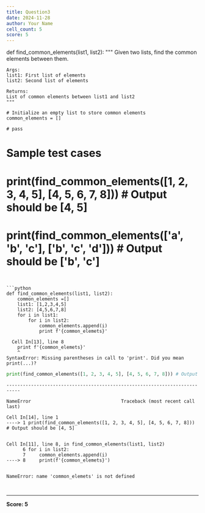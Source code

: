 ```yaml
---
title: Question3
date: 2024-11-28
author: Your Name
cell_count: 5
score: 5
---
```


def find_common_elements(list1, list2):
    """
    Given two lists, find the common elements between them.

    Args:
    list1: First list of elements
    list2: Second list of elements

    Returns:
    List of common elements between list1 and list2
    """

    # Initialize an empty list to store common elements
    common_elements = []

    # pass

# Sample test cases
# print(find_common_elements([1, 2, 3, 4, 5], [4, 5, 6, 7, 8])) # Output should be [4, 5]
# print(find_common_elements(['a', 'b', 'c'], ['b', 'c', 'd'])) # Output should be ['b', 'c']
```


```python
def find_common_elements(list1, list2):
    common_elements =[]
    list1: [1,2,3,4,5]
    list2: [4,5,6,7,8]
    for i in list1:
        for i in list2:
            common_elements.append(i)
            print f'{common_elemets}'

```


      Cell In[13], line 8
        print f'{common_elemets}'
        ^
    SyntaxError: Missing parentheses in call to 'print'. Did you mean print(...)?




```python
print(find_common_elements([1, 2, 3, 4, 5], [4, 5, 6, 7, 8])) # Output should be [4, 5]

```


    ---------------------------------------------------------------------------

    NameError                                 Traceback (most recent call last)

    Cell In[14], line 1
    ----> 1 print(find_common_elements([1, 2, 3, 4, 5], [4, 5, 6, 7, 8])) # Output should be [4, 5]


    Cell In[11], line 8, in find_common_elements(list1, list2)
          6 for i in list2:
          7     common_elements.append(i)
    ----> 8     print(f'{common_elemets}')


    NameError: name 'common_elemets' is not defined



```python

```


```python

```


---
**Score: 5**
